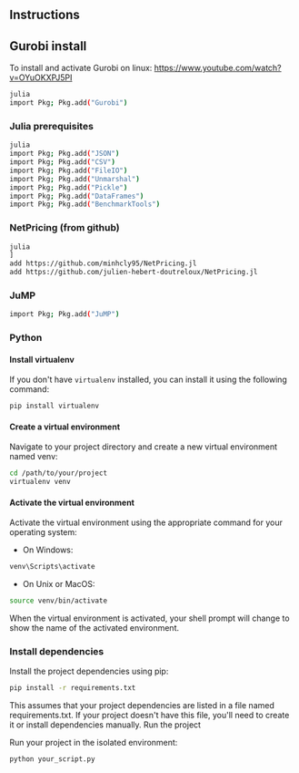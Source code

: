 ## Instructions


## Gurobi install
To install and activate Gurobi on linux:
https://www.youtube.com/watch?v=OYuOKXPJ5PI

```bash
julia
import Pkg; Pkg.add("Gurobi")
```

### Julia prerequisites
```bash
julia
import Pkg; Pkg.add("JSON")
import Pkg; Pkg.add("CSV")
import Pkg; Pkg.add("FileIO")
import Pkg; Pkg.add("Unmarshal")
import Pkg; Pkg.add("Pickle")
import Pkg; Pkg.add("DataFrames")
import Pkg; Pkg.add("BenchmarkTools")
```

### NetPricing (from github)
```bash
julia
]
add https://github.com/minhcly95/NetPricing.jl  
add https://github.com/julien-hebert-doutreloux/NetPricing.jl
```
### JuMP
```bash  
import Pkg; Pkg.add("JuMP")  
```


### Python
#### Install virtualenv
If you don't have `virtualenv` installed, you can install it using the following command:

```bash
pip install virtualenv
```

#### Create a virtual environment
Navigate to your project directory and create a new virtual environment named venv:

```bash
cd /path/to/your/project
virtualenv venv
```

#### Activate the virtual environment
Activate the virtual environment using the appropriate command for your operating system:

- On Windows:
```bash
venv\Scripts\activate
```

- On Unix or MacOS:
```bash
source venv/bin/activate
```


When the virtual environment is activated, your shell prompt will change to show the name of the activated environment.

### Install dependencies
Install the project dependencies using pip:

```bash
pip install -r requirements.txt
```

This assumes that your project dependencies are listed in a file named requirements.txt. If your project doesn't have this file, you'll need to create it or install dependencies manually.
Run the project

Run your project in the isolated environment:

```bash
python your_script.py
```